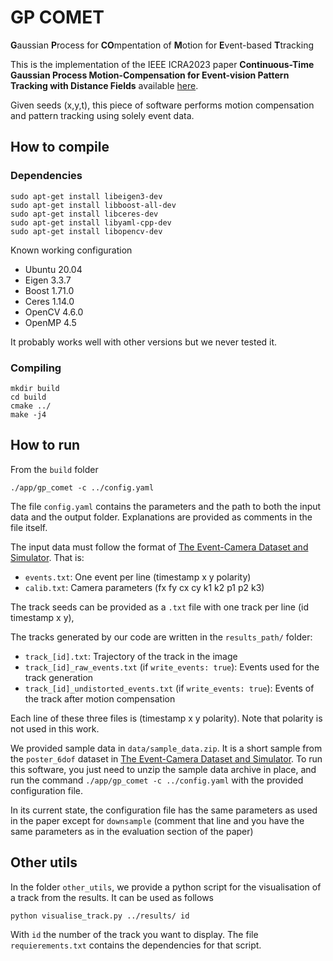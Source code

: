 # GP COMET

**G**aussian **P**rocess for **CO**mpentation of **M**otion for **E**vent-based **T**tracking

This is the implementation of the IEEE ICRA2023 paper __Continuous-Time Gaussian Process Motion-Compensation for Event-vision Pattern Tracking with Distance Fields__ available [here](https://arxiv.org/abs/2303.02672).

Given seeds (x,y,t), this piece of software performs motion compensation and pattern tracking using solely event data.



## How to compile

### Dependencies

```
sudo apt-get install libeigen3-dev
sudo apt-get install libboost-all-dev
sudo apt-get install libceres-dev
sudo apt-get install libyaml-cpp-dev
sudo apt-get install libopencv-dev
```

Known working configuration

- Ubuntu 20.04
- Eigen 3.3.7
- Boost 1.71.0
- Ceres 1.14.0
- OpenCV 4.6.0
- OpenMP 4.5

It probably works well with other versions but we never tested it.


### Compiling
```
mkdir build
cd build
cmake ../
make -j4
```


## How to run

From the `build` folder
```
./app/gp_comet -c ../config.yaml
```

The file `config.yaml` contains the parameters and the path to both the input data and the output folder.
Explanations are provided as comments in the file itself.

The input data must follow the format of [The Event-Camera Dataset and Simulator](https://rpg.ifi.uzh.ch/davis_data.html).
That is:

- `events.txt`: One event per line (timestamp x y polarity)
- `calib.txt`: Camera parameters (fx fy cx cy k1 k2 p1 p2 k3)

The track seeds can be provided as a `.txt` file with one track per line (id timestamp x y),

The tracks generated by our code are written in the `results_path/` folder:

- `track_[id].txt`: Trajectory of the track in the image
- `track_[id]_raw_events.txt` (if `write_events: true`): Events used for the track generation
- `track_[id]_undistorted_events.txt` (if `write_events: true`): Events of the track after motion compensation

Each line of these three files is (timestamp x y polarity).
Note that polarity is not used in this work.

We provided sample data in `data/sample_data.zip`.
It is a short sample from the `poster_6dof` dataset in [The Event-Camera Dataset and Simulator](https://rpg.ifi.uzh.ch/davis_data.html).
To run this software, you just need to unzip the sample data archive in place, and run the command `./app/gp_comet -c ../config.yaml` with the provided configuration file.

In its current state, the configuration file has the same parameters as used in the paper except for `downsample` (comment that line and you have the same parameters as in the evaluation section of the paper)


## Other utils

In the folder `other_utils`, we provide a python script for the visualisation of a track from the results. 
It can be used as follows
```
python visualise_track.py ../results/ id
```
With `id` the number of the track you want to display.
The file `requierements.txt` contains the dependencies for that script.

